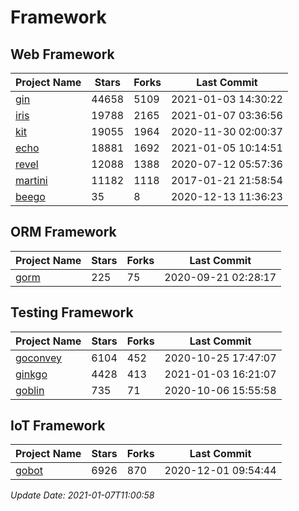 # Framework

## Web Framework
| Project Name | Stars | Forks | Last Commit |
| ------------ | ----- | ----- | ----------- |
| [gin](https://github.com/gin-gonic/gin) | 44658 | 5109 | 2021-01-03 14:30:22 |
| [iris](https://github.com/kataras/iris) | 19788 | 2165 | 2021-01-07 03:36:56 |
| [kit](https://github.com/go-kit/kit) | 19055 | 1964 | 2020-11-30 02:00:37 |
| [echo](https://github.com/labstack/echo) | 18881 | 1692 | 2021-01-05 10:14:51 |
| [revel](https://github.com/revel/revel) | 12088 | 1388 | 2020-07-12 05:57:36 |
| [martini](https://github.com/go-martini/martini) | 11182 | 1118 | 2017-01-21 21:58:54 |
| [beego](https://github.com/astaxie/beego) | 35 | 8 | 2020-12-13 11:36:23 |

## ORM Framework
| Project Name | Stars | Forks | Last Commit |
| ------------ | ----- | ----- | ----------- |
| [gorm](https://github.com/jinzhu/gorm) | 225 | 75 | 2020-09-21 02:28:17 |

## Testing Framework
| Project Name | Stars | Forks | Last Commit |
| ------------ | ----- | ----- | ----------- |
| [goconvey](https://github.com/smartystreets/goconvey) | 6104 | 452 | 2020-10-25 17:47:07 |
| [ginkgo](https://github.com/onsi/ginkgo) | 4428 | 413 | 2021-01-03 16:21:07 |
| [goblin](https://github.com/franela/goblin) | 735 | 71 | 2020-10-06 15:55:58 |

## IoT Framework
| Project Name | Stars | Forks | Last Commit |
| ------------ | ----- | ----- | ----------- |
| [gobot](https://github.com/hybridgroup/gobot) | 6926 | 870 | 2020-12-01 09:54:44 |

*Update Date: 2021-01-07T11:00:58*
